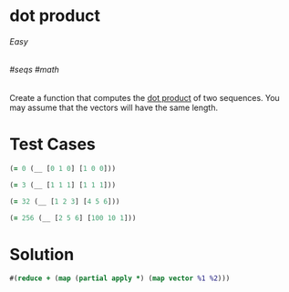 # dot product

###### Easy
###### #seqs #math

Create a function that computes the [dot product](http://en.wikipedia.org/wiki/Dot_product#Definition) of two sequences. You may assume that the vectors will have the same length.

# Test Cases
```clojure
(= 0 (__ [0 1 0] [1 0 0]))
```
```clojure
(= 3 (__ [1 1 1] [1 1 1]))
```
```clojure
(= 32 (__ [1 2 3] [4 5 6]))
```
```clojure
(= 256 (__ [2 5 6] [100 10 1]))
```

# Solution
```clojure
#(reduce + (map (partial apply *) (map vector %1 %2)))
```
